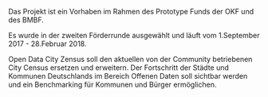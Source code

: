 Das Projekt ist ein Vorhaben im Rahmen des Prototype Funds der OKF und des BMBF.

Es wurde in der zweiten Förderrunde ausgewählt und läuft vom 1.September 2017 - 28.Februar 2018.

Open Data City Zensus soll den aktuellen von der Community betriebenen City Census ersetzen und erweitern. Der Fortschritt der Städte und Kommunen Deutschlands im Bereich Offenen Daten soll sichtbar werden und ein Benchmarking für Kommunen und Bürger ermöglichen.
